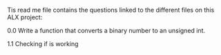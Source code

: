 Tis read me file contains the questions linked to the different files on this ALX project:

0.0
Write a function that converts a binary number to an unsigned int.

1.1 Checking if is working 

